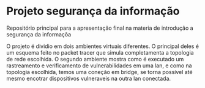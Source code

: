 # Projeto segurança da informação
Repositório principal para a apresentação final na materia de introdução a segurança da informaçõa

O projeto é dividio em dois ambientes virtuais diferentes. O principal deles é um esquema feito no packet tracer que simula completamenta a topologia de rede escolhida. O segundo ambiente mostra como é executado um rastreamento e verificamento de vulnerabilidades em uma lan, e como na topologia escolhida, temos uma coneção em bridge, se torna possível até mesmo encotrar dispositivos vulneraveis na outra lan conectada.

